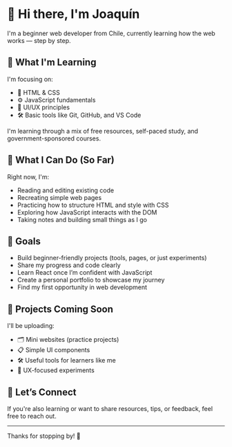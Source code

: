 # 👋 Hi there, I'm Joaquín

I'm a beginner web developer from Chile, currently learning how the web works — step by step.

## 🚀 What I'm Learning

I'm focusing on:

- 🧱 HTML & CSS  
- ⚙️ JavaScript fundamentals  
- 🎨 UI/UX principles  
- 🛠️ Basic tools like Git, GitHub, and VS Code

I'm learning through a mix of free resources, self-paced study, and government-sponsored courses.

## 🧩 What I Can Do (So Far)

Right now, I'm:

- Reading and editing existing code  
- Recreating simple web pages  
- Practicing how to structure HTML and style with CSS  
- Exploring how JavaScript interacts with the DOM  
- Taking notes and building small things as I go

## 🌱 Goals

- Build beginner-friendly projects (tools, pages, or just experiments)  
- Share my progress and code clearly  
- Learn React once I’m confident with JavaScript  
- Create a personal portfolio to showcase my journey  
- Find my first opportunity in web development

## 📌 Projects Coming Soon

I'll be uploading:

- 🗂️ Mini websites (practice projects)  
- 📋 Simple UI components  
- 🛠️ Useful tools for learners like me  
- 🎨 UX-focused experiments

## 🤝 Let’s Connect

If you're also learning or want to share resources, tips, or feedback, feel free to reach out.

---

Thanks for stopping by! 🚧
